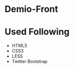 # Demio-Front
<h1>Used Following</h1>
<ul>
<li>HTML5</li>
<li>CSS3</li>
<li>LESS</li>
<li>Twitter Bootstrap</li>
</ul>
